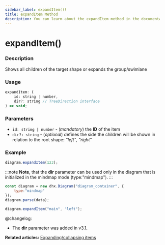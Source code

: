 ```yaml
---
sidebar_label: expandItem()!
title: expandItem Method
description: You can learn about the expandItem method in the documentation of the DHTMLX JavaScript Diagram library. Browse developer guides and API reference, try out code examples and live demos, and download a free 30-day evaluation version of DHTMLX Diagram.
---
```


# expandItem()

### Description

Shows all children of the target shape or expands the group/swimlane

### Usage

~~~jsx
expandItem: (
	id: string | number, 
	dir?: string // TreeDirection interface
) => void;
~~~

### Parameters

- `id: string | number` - (*mandatory*) the **ID** of the item
- `dir?: string` - (*optional*) defines the side the children will be shown in relation to the root shape: *"left"*, *"right"*

### Example

~~~jsx
diagram.expandItem(123);
~~~

:::note
**Note**, that the **dir** parameter can be used only in the diagram that is initialized in the mindmap mode (type:"mindmap").
:::

~~~js {2,6}
const diagram = new dhx.Diagram("diagram_container", {
	type:"mindmap"
});
diagram.parse(data);

diagram.expandItem("main", "left");
~~~

@changelog:

- The **dir** parameter was added in v3.1.

**Related articles:** [Expanding/collapsing items](../../../guides/manipulating_items/#expandingcollapsing-items)

